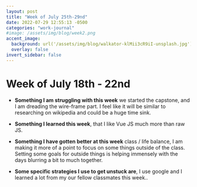 ```yaml
---
layout: post
title: "Week of July 25th-29nd"
date: 2022-07-29 12:55:13 -0500
categories: "work-journal"
#image: /assets/img/blog/week2.png
accent_image:
  background: url('/assets/img/blog/walkator-klMii3cR9iI-unsplash.jpg') center/cover
  overlay: false
invert_sidebar: false
---
```


# Week of July 18th - 22nd

- **Something I am struggling with this week**  we started the capstone, and I am dreading the wire-frame part. I feel like it will be similar to researching on wikipedia and could be a huge time sink. 

- **Something I learned this week**, that I like Vue JS much more than raw JS. 

- **Something I have gotten better at this week** class / life balance, I am making it more of a point to focus on some things outside of the class. Setting some goals for outside things is helping immensely with the days blurring a bit to much together. 

- **Some specific strategies I use to get unstuck are**, I use google and I learned a lot from my our fellow classmates this week..
